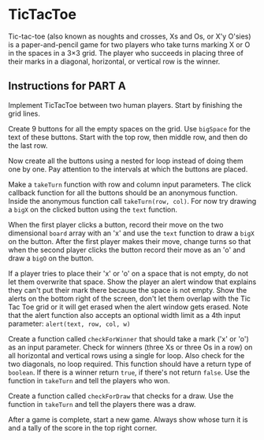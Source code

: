 # TicTacToe

Tic-tac-toe (also known as noughts and crosses, Xs and Os, or X'y O'sies) is a paper-and-pencil game for two players who take turns marking X or O in the spaces in a 3×3 grid. The player who succeeds in placing three of their marks in a diagonal, horizontal, or vertical row is the winner.

## Instructions for PART A

Implement TicTacToe between two human players. Start by finishing the grid lines.

Create 9 buttons for all the empty spaces on the grid. Use `bigSpace` for the text of these buttons. Start with the top row, then middle row, and then do the last row.

Now create all the buttons using a nested for loop instead of doing them one by one. Pay attention to the intervals at which the buttons are placed.

Make a `takeTurn` function with row and column input parameters. The click callback function for all the buttons should be an anonymous function. Inside the anonymous function call `takeTurn(row, col)`. For now try drawing a `bigX` on the clicked button using the `text` function.

When the first player clicks a button, record their move on the two dimensional `board` array with an 'x' and use the `text` function to draw a `bigX` on the button. After the first player makes their move, change turns so that when the second player clicks the button record their move as an 'o' and draw a `bigO` on the button.

If a player tries to place their 'x' or 'o' on a space that is not empty, do not let them overwrite that space. Show the player an alert window that explains they can't put their mark there because the space is not empty. Show the alerts on the bottom right of the screen, don't let them overlap with the Tic Tac Toe grid or it will get erased when the alert window gets erased. Note that the alert function also accepts an optional width limit as a 4th input parameter: `alert(text, row, col, w)`

Create a function called `checkForWinner` that should take a mark ('x' or 'o') as an input parameter. Check for winners (three Xs or three Os in a row) on all horizontal and vertical rows using a single for loop. Also check for the two diagonals, no loop required. This function should have a return type of `boolean`. If there is a winner return `true`, if there's not return `false`. Use the function in `takeTurn` and tell the players who won.

Create a function called `checkForDraw` that checks for a draw. Use the function in `takeTurn` and tell the players there was a draw.

After a game is complete, start a new game. Always show whose turn it is and a tally of the score in the top right corner.
